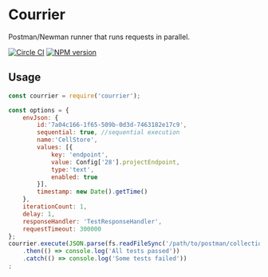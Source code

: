 # Courrier

Postman/Newman runner that runs requests in parallel.

[![Circle CI](https://circleci.com/gh/wcandillon/courrier/tree/master.svg?style=svg)](https://circleci.com/gh/wcandillon/courrier/tree/master) [![NPM version](http://img.shields.io/npm/v/courrier.svg?style=flat)](http://badge.fury.io/js/courrier)

## Usage

```js
const courrier = require('courrier');

const options = {
    envJson: {
        id:'7a04c166-1f65-509b-0d3d-7463182e17c9',
        sequential: true, //sequential execution
        name:'CellStore',
        values: [{
            key: 'endpoint',
            value: Config['28'].projectEndpoint,
            type:'text',
            enabled: true
        }],
        timestamp: new Date().getTime()
    },
    iterationCount: 1,
    delay: 1,
    responseHandler: 'TestResponseHandler',
    requestTimeout: 300000
};
courrier.execute(JSON.parse(fs.readFileSync('/path/to/postman/collection.json', 'utf-8')), options)
    .then(() => console.log('All tests passed'))
    .catch(() => console.log('Some tests failed'))
;
```
